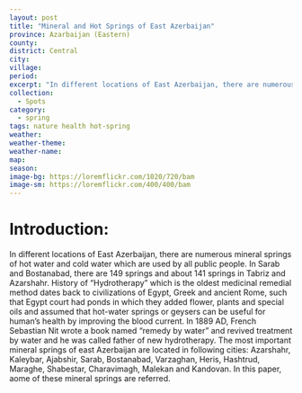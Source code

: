 ```yaml
---
layout: post
title: "Mineral and Hot Springs of East Azerbaijan"
province: Azarbaijan (Eastern)
county: 
district: Central
city: 
village:
period: 
excerpt: "In different locations of East Azerbaijan, there are numerous mineral springs of hot water and cold water which are used by all public people."
collection:
  - Spots
category: 
  - spring
tags: nature health hot-spring
weather: 
weather-theme:
weather-name:
map: 
season:
image-bg: https://loremflickr.com/1020/720/bam
image-sm: https://loremflickr.com/400/400/bam
---
```

# **Introduction:**

In different locations of East Azerbaijan, there are numerous mineral springs of hot water and cold water which are used by all public people. In Sarab and Bostanabad, there are 149 springs and about 141 springs in Tabriz and Azarshahr. 
History of “Hydrotherapy” which is the oldest medicinal remedial method dates back to civilizations of Egypt, Greek and ancient Rome, such that Egypt court had ponds in which they added flower, plants and special oils and assumed that hot-water springs or geysers can be useful for human’s health by improving the blood current. 
In 1889 AD, French Sebastian Nit wrote a book named “remedy by water” and revived treatment by water and he was called father of new hydrotherapy. 
The most important mineral springs of east Azerbaijan are located in following cities: Azarshahr, Kaleybar, Ajabshir, Sarab, Bostanabad, Varzaghan, Heris, Hashtrud, Maraghe, Shabestar, Charavimagh, Malekan and Kandovan. 
In this paper, aome of these mineral springs are referred. 